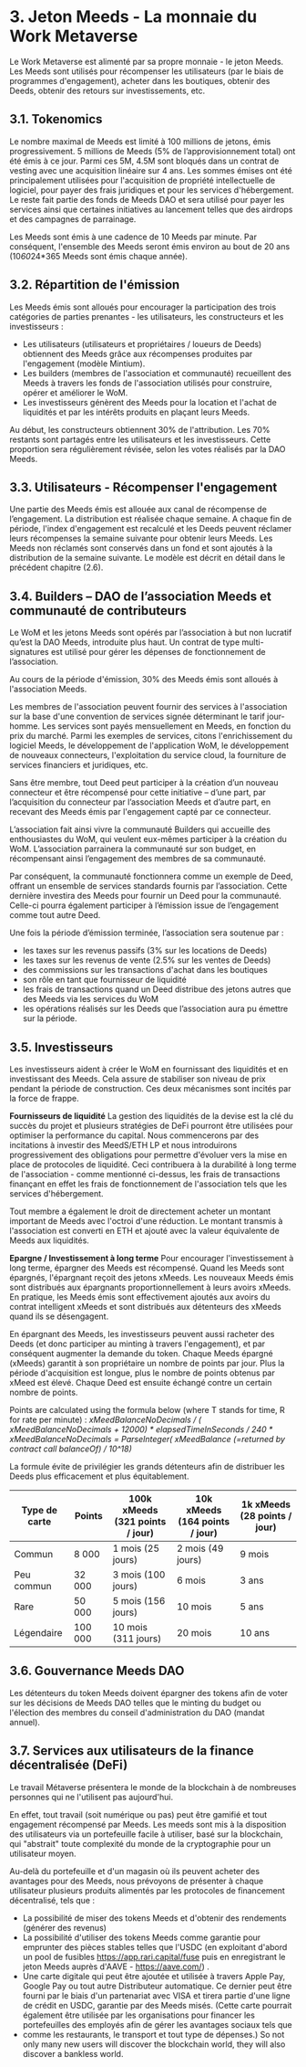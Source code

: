 # 3. Jeton Meeds - La monnaie du Work Metaverse

Le Work Metaverse est alimenté par sa propre monnaie - le jeton Meeds. Les Meeds sont utilisés pour récompenser les utilisateurs (par le biais de programmes d'engagement), acheter dans les boutiques, obtenir des Deeds, obtenir des retours sur investissements, etc.

## 3.1. Tokenomics

Le nombre maximal de Meeds est limité à 100 millions de jetons, émis progressivement. 5 millions de Meeds (5% de l’approvisionnement total) ont été émis à ce jour. Parmi ces 5M, 4.5M sont bloqués dans un contrat de vesting avec une acquisition linéaire sur 4 ans. Les sommes émises ont été principalement utilisées pour l'acquisition de propriété intellectuelle de logiciel, pour payer des frais juridiques et pour les services d'hébergement. Le reste fait partie des fonds de Meeds DAO et sera utilisé pour payer les services ainsi que certaines initiatives au lancement telles que des airdrops et des campagnes de parrainage.

Les Meeds sont émis à une cadence de 10 Meeds par minute. Par conséquent, l'ensemble des Meeds seront émis environ au bout de 20 ans (10*60*24*365 Meeds sont émis chaque année).

## 3.2. Répartition de l'émission

Les Meeds émis sont alloués pour encourager la participation des trois catégories de parties prenantes - les utilisateurs, les constructeurs et les investisseurs :
- Les utilisateurs (utilisateurs et propriétaires / loueurs de Deeds) obtiennent des Meeds grâce aux récompenses produites par l'engagement (modèle Mintium).
- Les builders (membres de l'association et communauté) recueillent des Meeds à travers les fonds de l'association utilisés pour construire, opérer et améliorer le WoM.
- Les investisseurs génèrent des Meeds pour la location et l'achat de liquidités et par les intérêts produits en plaçant leurs Meeds.

Au début, les constructeurs obtiennent 30% de l'attribution. Les 70% restants sont partagés entre les utilisateurs et les investisseurs. Cette proportion sera régulièrement révisée, selon les votes réalisés par la DAO Meeds.

## 3.3. Utilisateurs - Récompenser l'engagement

Une partie des Meeds émis est allouée aux canal de récompense de l’engagement. La distribution est réalisée chaque semaine. A chaque fin de période, l'index d'engagement est recalculé et les Deeds peuvent réclamer leurs récompenses la semaine suivante pour obtenir leurs Meeds. Les Meeds non réclamés sont conservés dans un fond et sont ajoutés à la distribution de la semaine suivante. Le modèle est décrit en détail dans le précédent chapitre (2.6).

## 3.4. Builders – DAO de l’association Meeds et communauté de contributeurs

Le WoM et les jetons Meeds sont opérés par l’association à but non lucratif qu’est la DAO Meeds, introduite plus haut. Un contrat de type multi-signatures est utilisé pour gérer les dépenses de fonctionnement de l’association.

Au cours de la période d'émission, 30% des Meeds émis sont alloués à l'association Meeds.

Les membres de l'association peuvent fournir des services à l'association sur la base d'une convention de services signée déterminant le tarif jour-homme. Les services sont payés mensuellement en Meeds, en fonction du prix du marché. Parmi les exemples de services, citons l'enrichissement du logiciel Meeds, le développement de l'application WoM, le développement de nouveaux connecteurs, l'exploitation du service cloud, la fourniture de services financiers et juridiques, etc.

Sans être membre, tout Deed peut participer à la création d’un nouveau connecteur et être récompensé pour cette initiative – d’une part, par l’acquisition du connecteur par l’association Meeds et d’autre part, en recevant des Meeds émis par l'engagement capté par ce connecteur.

L’association fait ainsi vivre la communauté Builders qui accueille des enthousiastes du WoM, qui veulent eux-mêmes participer à la création du WoM. L’association parrainera la communauté sur son budget, en récompensant ainsi l’engagement des membres de sa communauté.

Par conséquent, la communauté fonctionnera comme un exemple de Deed, offrant un ensemble de services standards fournis par l’association. Cette dernière investira des Meeds pour fournir un Deed pour la communauté. Celle-ci pourra également participer à l’émission issue de l’engagement comme tout autre Deed.

Une fois la période d’émission terminée, l’association sera soutenue par :
- les taxes sur les revenus passifs (3% sur les locations de Deeds)
- les taxes sur les revenus de vente (2.5% sur les ventes de Deeds)
- des commissions sur les transactions d'achat dans les boutiques
- son rôle en tant que fournisseur de liquidité
- les frais de transactions quand un Deed distribue des jetons autres que des Meeds via les services du WoM
- les opérations réalisés sur les Deeds que l’association aura pu émettre sur la période.


## 3.5. Investisseurs

Les investisseurs aident à créer le WoM en fournissant des liquidités et en investissant des Meeds. Cela assure de stabiliser son niveau de prix pendant la période de construction. Ces deux mécanismes sont incités par la force de frappe.

**Fournisseurs de liquidité** La gestion des liquidités de la devise est la clé du succès du projet et plusieurs stratégies de DeFi pourront être utilisées pour optimiser la performance du capital. Nous commencerons par des incitations à investir des MeedS/ETH LP et nous introduirons progressivement des obligations pour permettre d'évoluer vers la mise en place de protocoles de liquidité. Ceci contribuera à la durabilité à long terme de l'association - comme mentionné ci-dessus, les frais de transactions finançant en effet les frais de fonctionnement de l'association tels que les services d'hébergement.

Tout membre a également le droit de directement acheter un montant important de Meeds avec l'octroi d'une réduction. Le montant transmis à l'association est converti en ETH et ajouté avec la valeur équivalente de Meeds aux liquidités.

**Epargne / Investissement à long terme** Pour encourager l'investissement à long terme, épargner des Meeds est récompensé. Quand les Meeds sont épargnés, l'épargnant reçoit des jetons xMeeds. Les nouveaux Meeds émis sont distribués aux épargnants proportionnellement à leurs avoirs xMeeds. En pratique, les Meeds émis sont effectivement ajoutés aux avoirs du contrat intelligent xMeeds et sont distribués aux détenteurs des xMeeds quand ils se désengagent.

En épargnant des Meeds, les investisseurs peuvent aussi racheter des Deeds (et donc participer au minting à travers l'engagement), et par conséquent augmenter la demande du token. Chaque Meeds épargné (xMeeds) garantit à son propriétaire un nombre de points par jour. Plus la période d'acquisition est longue, plus le nombre de points obtenus par xMeed est élevé. Chaque Deed est ensuite échangé contre un certain nombre de points.

Points are calculated using the formula below (where T stands for time, R for rate per minute) : _xMeedBalanceNoDecimals / ( xMeedBalanceNoDecimals + 12000) * elapsedTimeInSeconds / 240 * xMeedBalanceNoDecimals = ParseInteger( xMeedBalance (=returned by contract call balanceOf) / 10^18)_

La formule évite de privilégier les grands détenteurs afin de distribuer les Deeds plus efficacement et plus équitablement.

| Type de carte | Points  | 100k xMeeds (321 points / jour) | 10k xMeeds (164 points / jour) | 1k xMeeds (28 points / jour) |
| ------------- | ------- | ------------------------------- | ------------------------------ | ---------------------------- |
| Commun        | 8 000   | 1 mois (25 jours)               | 2 mois (49 jours)              | 9 mois                       |
| Peu commun    | 32 000  | 3 mois (100 jours)              | 6 mois                         | 3 ans                        |
| Rare          | 50 000  | 5 mois (156 jours)              | 10 mois                        | 5 ans                        |
| Légendaire    | 100 000 | 10 mois (311 jours)             | 20 mois                        | 10 ans                       |

## 3.6. Gouvernance Meeds DAO

Les détenteurs du token Meeds doivent épargner des tokens afin de voter sur les décisions de Meeds DAO telles que le minting du budget ou l'élection des membres du conseil d'administration du DAO (mandat annuel).

## 3.7. Services aux utilisateurs de la finance décentralisée (DeFi)

Le travail Métaverse présentera le monde de la blockchain à de nombreuses personnes qui ne l'utilisent pas aujourd'hui.

En effet, tout travail (soit numérique ou pas) peut être gamifié et tout engagement récompensé par Meeds. Les meeds sont mis à la disposition des utilisateurs via un portefeuille facile à utiliser, basé sur la blockchain, qui "abstrait" toute complexité du monde de la cryptographie pour un utilisateur moyen.

Au-delà du portefeuille et d'un magasin où ils peuvent acheter des avantages pour des Meeds, nous prévoyons de présenter à chaque utilisateur plusieurs produits alimentés par les protocoles de financement décentralisé, tels que :
* La possibilité de miser des tokens Meeds et d'obtenir des rendements (générer des revenus)
* La possibilité d'utiliser des tokens Meeds comme garantie pour emprunter des pièces stables telles que l'USDC (en exploitant d'abord un pool de fusibles https://app.rari.capital/fuse puis en enregistrant le jeton Meeds auprès d'AAVE - https://aave.com/) .
* Une carte digitale qui peut être ajoutée et utilisée à travers Apple Pay, Google Pay ou tout autre Distributeur automatique. Ce dernier peut être fourni par le biais d'un partenariat avec VISA et tirera partie d'une ligne de crédit en USDC, garantie par des Meeds misés. (Cette carte pourrait également être utilisée par les organisations pour financer les portefeuilles des employés afin de gérer les avantages sociaux tels que
* comme les restaurants, le transport et tout type de dépenses.) So not only many new users will discover the blockchain world, they will also discover a bankless world.

 

